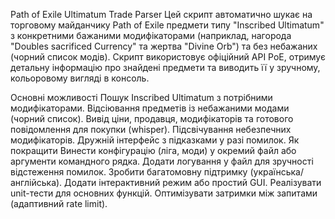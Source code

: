 Path of Exile Ultimatum Trade Parser
Цей скрипт автоматично шукає на торговому майданчику Path of Exile предмети типу "Inscribed Ultimatum" з конкретними бажаними модифікаторами (наприклад, нагорода "Doubles sacrificed Currency" та жертва "Divine Orb") та без небажаних (чорний список модів). Скрипт використовує офіційний API PoE, отримує детальну інформацію про знайдені предмети та виводить її у зручному, кольоровому вигляді в консоль.

Основні можливості
Пошук Inscribed Ultimatum з потрібними модифікаторами.
Відсіювання предметів із небажаними модами (чорний список).
Вивід ціни, продавця, модифікаторів та готового повідомлення для покупки (whisper).
Підсвічування небезпечних модифікаторів.
Дружній інтерфейс з підказками у разі помилок.
Як покращити
Винести конфігурацію (ліга, моди) у окремий файл або аргументи командного рядка.
Додати логування у файл для зручності відстеження помилок.
Зробити багатомовну підтримку (українська/англійська).
Додати інтерактивний режим або простий GUI.
Реалізувати unit-тести для основних функцій.
Оптимізувати затримки між запитами (адаптивний rate limit).
